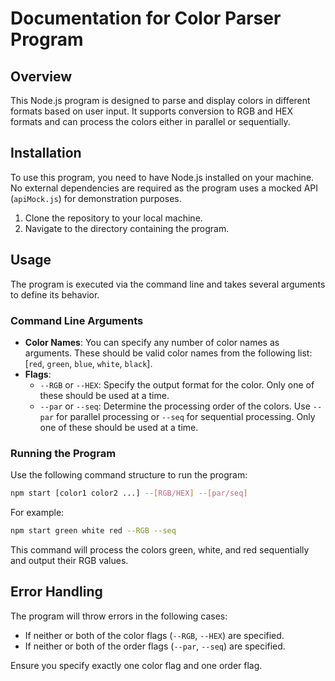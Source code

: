 # Documentation for Color Parser Program

## Overview

This Node.js program is designed to parse and display colors in different formats based on user input. It supports conversion to RGB and HEX formats and can process the colors either in parallel or sequentially.

## Installation

To use this program, you need to have Node.js installed on your machine. No external dependencies are required as the program uses a mocked API (`apiMock.js`) for demonstration purposes.

1. Clone the repository to your local machine.
2. Navigate to the directory containing the program.

## Usage

The program is executed via the command line and takes several arguments to define its behavior.

### Command Line Arguments

-   **Color Names**: You can specify any number of color names as arguments. These should be valid color names from the following list: [`red`, `green`, `blue`, `white`, `black`].
-   **Flags**:
    -   `--RGB` or `--HEX`: Specify the output format for the color. Only one of these should be used at a time.
    -   `--par` or `--seq`: Determine the processing order of the colors. Use `--par` for parallel processing or `--seq` for sequential processing. Only one of these should be used at a time.

### Running the Program

Use the following command structure to run the program:

```bash
npm start [color1 color2 ...] --[RGB/HEX] --[par/seq]
```

For example:

```bash
npm start green white red --RGB --seq
```

This command will process the colors green, white, and red sequentially and output their RGB values.

## Error Handling

The program will throw errors in the following cases:

-   If neither or both of the color flags (`--RGB`, `--HEX`) are specified.
-   If neither or both of the order flags (`--par`, `--seq`) are specified.

Ensure you specify exactly one color flag and one order flag.
